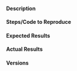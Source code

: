 <!-- Instructions For Filing a Bug: https://github.com/pydicom/pydicom/blob/master/CONTRIBUTING.md#filing-bugs -->

#### Description
<!-- Example: xxxxxx Error thrown when calling xxx on xxxxxxxxxxxxxxxxxxxxxxxxx with xxxxxxxxxxxxxx > 0-->

#### Steps/Code to Reproduce
<!--
Example:
```py
from xxxxxxx.xxxxxxxxxxxxxxxxxx.xxxx import xxxxxxxxxxxxxxx
from xxxxx.xxxxxxxxxxxxxxxxxx import xxxxxxxxxxxxxxxxxxxxxxxxxxxxxxxxx

docs = ["Help I have a bug" for i in range(1000)]

xxxxxxxxxx = XxxxxXxxxxxxxxx(xxxxx=xxxx, xxxxxxxx=xxxxxx)
xxx_xxxxxxxx = xxxxxxxxxx.xxx_xxxxxxxxx(xxxx)

xxx_xxxxx = XxxxxxXxxxxxxxxXxxxxxxxxx(
    x_xxxxxx=xx,
    xxxxxxxx_xxxxxx=xxxxxxxx,
    xxxxxxxx_xxxxx=xx,
    x_xxxx=x,
)
xxxxx = xxx_xxxxx.xxx(xxx_xxxxxxxx)
```
If the code is too long, feel free to put it in a public gist and link
it in the issue: https://gist.github.com
-->

#### Expected Results
<!-- Example: No error is thrown. Please paste or describe the expected results.-->

#### Actual Results
<!-- Please paste or specifically describe the actual output or traceback.
(Use %xmode to deactivate ipython's trace beautifier)-->

#### Versions
<!--
Please run the following snippet and paste the output below.
import platform; print(platform.platform())
import sys; print("Python", sys.version)
import pydicom; print("pyDICOM", pydicom.__version__)
-->


<!-- Thanks for contributing! -->
